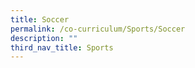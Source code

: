 ```yaml
---
title: Soccer
permalink: /co-curriculum/Sports/Soccer
description: ""
third_nav_title: Sports
---
```

